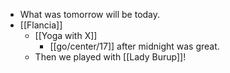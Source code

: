 - What was tomorrow will be today.
- [[Flancia]]
  - [[Yoga with X]]
    - [[go/center/17]] after midnight was great.
  - Then we played with [[Lady Burup]]!
